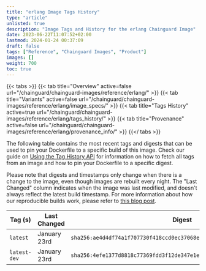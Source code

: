 ```yaml
---
title: "erlang Image Tags History"
type: "article"
unlisted: true
description: "Image Tags and History for the erlang Chainguard Image"
date: 2023-06-22T11:07:52+02:00
lastmod: 2024-01-24 00:37:09
draft: false
tags: ["Reference", "Chainguard Images", "Product"]
images: []
weight: 700
toc: true
---
```


{{< tabs >}}
{{< tab title="Overview" active=false url="/chainguard/chainguard-images/reference/erlang/" >}}
{{< tab title="Variants" active=false url="/chainguard/chainguard-images/reference/erlang/image_specs/" >}}
{{< tab title="Tags History" active=true url="/chainguard/chainguard-images/reference/erlang/tags_history/" >}}
{{< tab title="Provenance" active=false url="/chainguard/chainguard-images/reference/erlang/provenance_info/" >}}
{{</ tabs >}}

The following table contains the most recent tags and digests that can be used to pin your Dockerfile to a specific build of this image. Check our guide on [Using the Tag History API](/chainguard/chainguard-images/using-the-tag-history-api/) for information on how to fetch all tags from an image and how to pin your Dockerfile to a specific digest.

Please note that digests and timestamps only change when there is a change to the image, even though images are rebuilt every night. The "Last Changed" column indicates when the image was last modified, and doesn't always reflect the latest build timestamp. For more information about how our reproducible builds work, please refer to [this blog post](https://www.chainguard.dev/unchained/reproducing-chainguards-reproducible-image-builds).

| Tag (s)       | Last Changed | Digest                                                                    |
|---------------|--------------|---------------------------------------------------------------------------|
|  `latest`     | January 23rd | `sha256:ae4d4df74a1f707730f418ccd0ec37068ecbbf2cb1a3705380a824bac8845029` |
|  `latest-dev` | January 23rd | `sha256:4efe1377d8818c77369fdd3f12de347e1e2f0d524796192506e5ecc304eff709` |

